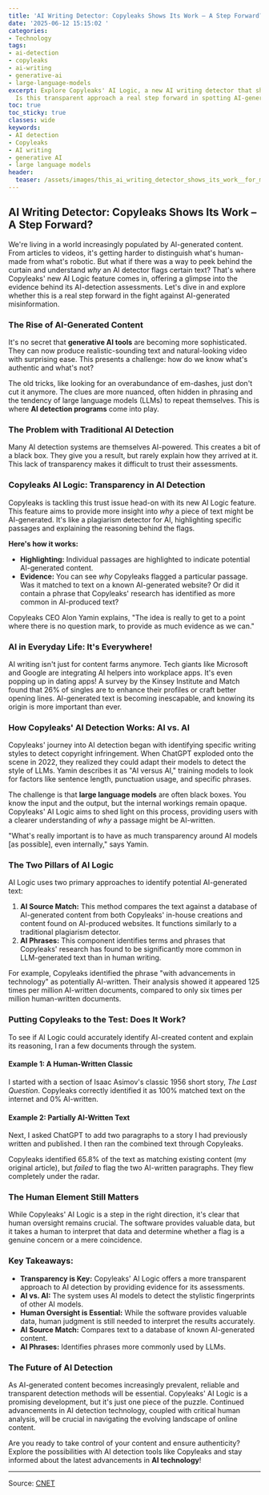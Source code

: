 ```yaml
---
title: 'AI Writing Detector: Copyleaks Shows Its Work – A Step Forward?'
date: '2025-06-12 15:15:02 '
categories:
- Technology
tags:
- ai-detection
- copyleaks
- ai-writing
- generative-ai
- large-language-models
excerpt: Explore Copyleaks' AI Logic, a new AI writing detector that shows its work.
  Is this transparent approach a real step forward in spotting AI-generated text?
toc: true
toc_sticky: true
classes: wide
keywords:
- AI detection
- Copyleaks
- AI writing
- generative AI
- large language models
header:
  teaser: /assets/images/this_ai_writing_detector_shows_its_work__for_me__i_20250612151502.jpg
---
```


## AI Writing Detector: Copyleaks Shows Its Work – A Step Forward?

We're living in a world increasingly populated by AI-generated content. From articles to videos, it's getting harder to distinguish what's human-made from what's robotic. But what if there was a way to peek behind the curtain and understand *why* an AI detector flags certain text? That's where Copyleaks' new AI Logic feature comes in, offering a glimpse into the evidence behind its AI-detection assessments. Let's dive in and explore whether this is a real step forward in the fight against AI-generated misinformation.

### The Rise of AI-Generated Content

It's no secret that **generative AI tools** are becoming more sophisticated. They can now produce realistic-sounding text and natural-looking video with surprising ease. This presents a challenge: how do we know what's authentic and what's not?

The old tricks, like looking for an overabundance of em-dashes, just don't cut it anymore. The clues are more nuanced, often hidden in phrasing and the tendency of large language models (LLMs) to repeat themselves. This is where **AI detection programs** come into play.

### The Problem with Traditional AI Detection

Many AI detection systems are themselves AI-powered. This creates a bit of a black box. They give you a result, but rarely explain how they arrived at it. This lack of transparency makes it difficult to trust their assessments.

### Copyleaks AI Logic: Transparency in AI Detection

Copyleaks is tackling this trust issue head-on with its new AI Logic feature. This feature aims to provide more insight into *why* a piece of text might be AI-generated. It's like a plagiarism detector for AI, highlighting specific passages and explaining the reasoning behind the flags.

**Here's how it works:**

*   **Highlighting:** Individual passages are highlighted to indicate potential AI-generated content.
*   **Evidence:** You can see *why* Copyleaks flagged a particular passage. Was it matched to text on a known AI-generated website? Or did it contain a phrase that Copyleaks' research has identified as more common in AI-produced text?

Copyleaks CEO Alon Yamin explains, "The idea is really to get to a point where there is no question mark, to provide as much evidence as we can."

### AI in Everyday Life: It's Everywhere!

AI writing isn't just for content farms anymore. Tech giants like Microsoft and Google are integrating AI helpers into workplace apps. It's even popping up in dating apps! A survey by the Kinsey Institute and Match found that 26% of singles are  to enhance their profiles or craft better opening lines. AI-generated text is becoming inescapable, and knowing its origin is more important than ever.

### How Copyleaks' AI Detection Works: AI vs. AI

Copyleaks' journey into AI detection began with identifying specific writing styles to detect copyright infringement. When ChatGPT exploded onto the scene in 2022, they realized they could adapt their models to detect the style of LLMs. Yamin describes it as "AI versus AI," training models to look for factors like sentence length, punctuation usage, and specific phrases.

The challenge is that **large language models** are often black boxes. You know the input and the output, but the internal workings remain opaque. Copyleaks' AI Logic aims to shed light on this process, providing users with a clearer understanding of *why* a passage might be AI-written.

"What's really important is to have as much transparency around AI models [as possible], even internally," says Yamin.

### The Two Pillars of AI Logic

AI Logic uses two primary approaches to identify potential AI-generated text:

1.  **AI Source Match:** This method compares the text against a database of AI-generated content from both Copyleaks' in-house creations and content found on AI-produced websites. It functions similarly to a traditional plagiarism detector.
2.  **AI Phrases:** This component identifies terms and phrases that Copyleaks' research has found to be significantly more common in LLM-generated text than in human writing.

For example, Copyleaks identified the phrase "with advancements in technology" as potentially AI-written. Their analysis showed it appeared 125 times per million AI-written documents, compared to only six times per million human-written documents.

### Putting Copyleaks to the Test: Does It Work?

To see if AI Logic could accurately identify AI-created content and explain its reasoning, I ran a few documents through the system.

#### Example 1: A Human-Written Classic

I started with a section of Isaac Asimov's classic 1956 short story, *The Last Question*. Copyleaks correctly identified it as 100% matched text on the internet and 0% AI-written.

#### Example 2: Partially AI-Written Text

Next, I asked ChatGPT to add two paragraphs to a story I had previously written and published. I then ran the combined text through Copyleaks.

Copyleaks identified 65.8% of the text as matching existing content (my original article), but *failed* to flag the two AI-written paragraphs. They flew completely under the radar.

### The Human Element Still Matters

While Copyleaks' AI Logic is a step in the right direction, it's clear that human oversight remains crucial. The software provides valuable data, but it takes a human to interpret that data and determine whether a flag is a genuine concern or a mere coincidence.

### Key Takeaways:

*   **Transparency is Key:** Copyleaks' AI Logic offers a more transparent approach to AI detection by providing evidence for its assessments.
*   **AI vs. AI:** The system uses AI models to detect the stylistic fingerprints of other AI models.
*   **Human Oversight is Essential:** While the software provides valuable data, human judgment is still needed to interpret the results accurately.
*   **AI Source Match:** Compares text to a database of known AI-generated content.
*   **AI Phrases:** Identifies phrases more commonly used by LLMs.

### The Future of AI Detection

As AI-generated content becomes increasingly prevalent, reliable and transparent detection methods will be essential. Copyleaks' AI Logic is a promising development, but it's just one piece of the puzzle. Continued advancements in AI detection technology, coupled with critical human analysis, will be crucial in navigating the evolving landscape of online content.

Are you ready to take control of your content and ensure authenticity? Explore the possibilities with AI detection tools like Copyleaks and stay informed about the latest advancements in **AI technology**!

---

Source: [CNET](https://www.cnet.com/tech/services-and-software/this-ai-writing-detector-shows-its-work-for-me-its-a-step-in-the-right-direction/#ftag=CAD590a51e)